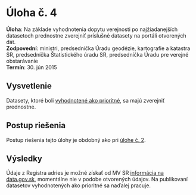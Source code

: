 # Úloha č. 4

**Úloha**: Na základe vyhodnotenia dopytu verejnosti po najžiadanejších datasetoch prednostne zverejniť príslušné datasety na portáli otvorených dát.
<br>
**Zodpovední**: ministri, predsedníčka Úradu geodézie, kartografie a katastra SR, predsedníčka Štatistického úradu SR, predsedníčka Úradu pre verejné obstarávanie
<br>
**Termín**: 30. jún 2015

## Vysvetlenie

Datasety, ktoré boli [vyhodnotené ako prioritné](../uloha-03), sa majú zverejniť prednostne.

## Postup riešenia

Postup riešenia tejto úlohy je obdobný ako pri [úlohe č. 2](../uloha-02).

## Výsledky

Údaje z Registra adries je možné získať od MV SR [informácia na data.gov.sk](https://data.gov.sk/dataset?q=register+adries), momentálne nie v podobe otvorených údajov. Na publikovaní datasetov vyhodnotených ako prioritné sa naďalej pracuje.
